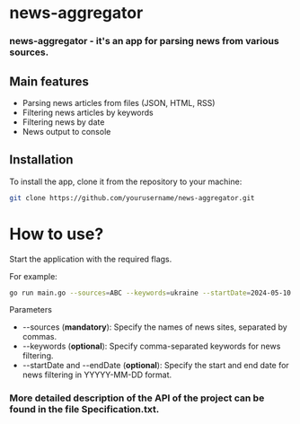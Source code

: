 # news-aggregator 

### news-aggregator - it's an app for parsing news from various sources.


## Main features

- Parsing news articles from files (JSON, HTML, RSS)
- Filtering news articles by keywords
- Filtering news by date
- News output to console

## Installation

To install the app, clone it from the repository to your machine:
```bash
git clone https://github.com/yourusername/news-aggregator.git
```

# How to use?

Start the application with the required flags.

For example:
```bash
go run main.go --sources=ABC --keywords=ukraine --startDate=2024-05-10 --endDate=2024-05-23
```

Parameters
- --sources (**mandatory**): Specify the names of news sites, separated by commas.
- --keywords (**optional**): Specify comma-separated keywords for news filtering.
- --startDate and --endDate (**optional**): Specify the start and end date for 
news filtering in YYYYY-MM-DD format.

### More detailed description of the API of the project can be found in the file Specification.txt.

